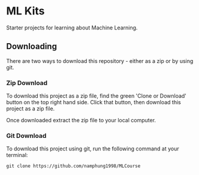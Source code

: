 # ML Kits

Starter projects for learning about Machine Learning.

## Downloading

There are two ways to download this repository - either as a zip or by using git.

### Zip Download

To download this project as a zip file, find the green 'Clone or Download' button on the top right hand side. Click that button, then download this project as a zip file.

Once downloaded extract the zip file to your local computer.

### Git Download

To download this project using git, run the following command at your terminal:

```
git clone https://github.com/namphung1998/MLCourse
```
